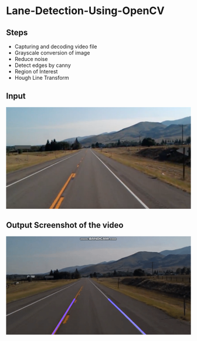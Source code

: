 # Lane-Detection-Using-OpenCV
## Steps
- Capturing and decoding video file
- Grayscale conversion of image
- Reduce noise
- Detect edges by canny
- Region of Interest 
- Hough Line Transform
## Input
![alt text](test_image.jpg)
## Output Screenshot of the video
![alt text](vid.gif)

